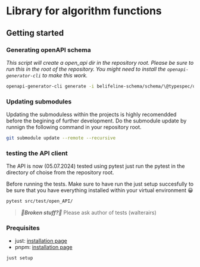 # Library for algorithm functions

## Getting started

### Generating openAPI schema

*This script will create a open_api dir in the repository root. Please be sure to run this in the root of the repository. You might need to install the `openapi-generator-cli` to make this work.*

```bash
openapi-generator-cli generate -i belifeline-schema/schema/\@typespec/openapi3/openapi.v0.7.2.yaml -g python -o openapi_client/
```

### Updating submodules

Updating the submoduless within the projects is highly recomendded before the begining of further development. Do the submodule update by runnign the following command in your repository root.

```bash
git submodule update --remote --recursive
```

### testing the API client

The API is now (05.07.2024) tested using pytest
just run the pytest in the directory of choise from the repository root.

Before running the tests. Make sure to have run the just setup succesfully to be sure that you have everything installed within your virtual environment 😀

```bash
pytest src/test/open_API/
```

> **_🚧Broken stuff?🚧_**
Please ask author of tests (walterairs)

### Prequisites

- just: [installation page](https://github.com/casey/just/releases)
- pnpm: [installation page](https://pnpm.io/installation)

```bash
just setup
```
